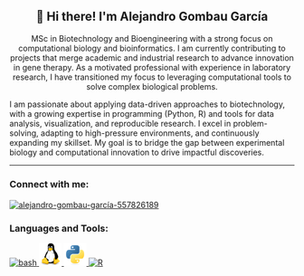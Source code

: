 <h2 align="center">👋 Hi there! I'm Alejandro Gombau García</h2>

<p align="center">
MSc in Biotechnology and Bioengineering with a strong focus on computational biology and bioinformatics. I am currently contributing to projects that merge academic and industrial research to advance innovation in gene therapy. As a motivated professional with experience in laboratory research, I have transitioned my focus to leveraging computational tools to solve complex biological problems.

I am passionate about applying data-driven approaches to biotechnology, with a growing expertise in programming (Python, R) and tools for data analysis, visualization, and reproducible research. I excel in problem-solving, adapting to high-pressure environments, and continuously expanding my skillset. My goal is to bridge the gap between experimental biology and computational innovation to drive impactful discoveries.
</p>

---

<h3 align="left">Connect with me:</h3>
<p align="left">
<a href="https://linkedin.com/in/alejandro-gombau-garcía-557826189" target="blank">
    <img align="center" src="https://raw.githubusercontent.com/rahuldkjain/github-profile-readme-generator/master/src/images/icons/Social/linked-in-alt.svg" alt="alejandro-gombau-garcía-557826189" height="30" width="40" />
</a>
</p>

<h3 align="left">Languages and Tools:</h3>
<p align="left"> 
  <a href="https://www.gnu.org/software/bash/" target="_blank" rel="noreferrer"> 
    <img src="https://www.vectorlogo.zone/logos/gnu_bash/gnu_bash-icon.svg" alt="bash" width="40" height="40"/> 
  </a> 
  <a href="https://www.linux.org/" target="_blank" rel="noreferrer"> 
    <img src="https://raw.githubusercontent.com/devicons/devicon/master/icons/linux/linux-original.svg" alt="linux" width="40" height="40"/> 
  </a> 
  <a href="https://www.python.org" target="_blank" rel="noreferrer"> 
    <img src="https://raw.githubusercontent.com/devicons/devicon/master/icons/python/python-original.svg" alt="python" width="40" height="40"/> 
  </a> 
  <a href="https://www.r-project.org/" target="_blank" rel="noreferrer"> 
    <img src="https://www.r-project.org/Rlogo.png" alt="R" width="40" height="40"/> 
  </a> 
</p>


